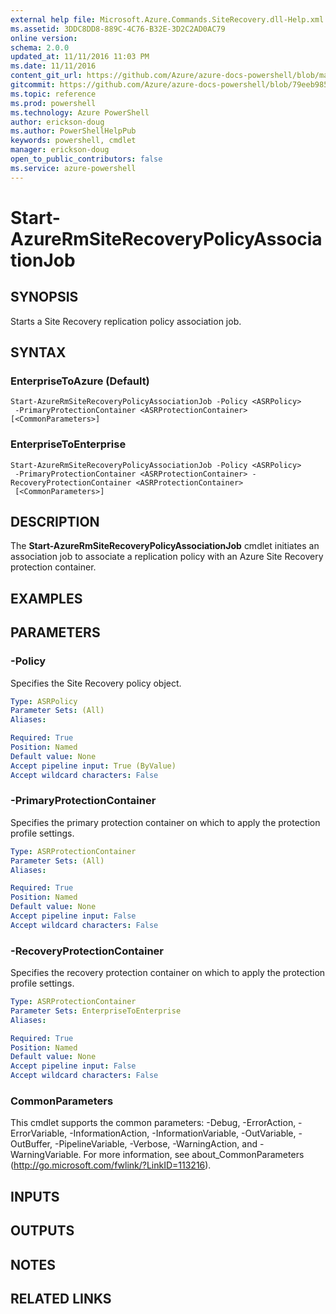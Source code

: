 ```yaml
---
external help file: Microsoft.Azure.Commands.SiteRecovery.dll-Help.xml
ms.assetid: 3DDC8DD8-889C-4C76-B32E-3D2C2AD0AC79
online version: 
schema: 2.0.0
updated_at: 11/11/2016 11:03 PM
ms.date: 11/11/2016
content_git_url: https://github.com/Azure/azure-docs-powershell/blob/master/azureps-cmdlets-docs/ResourceManager/AzureRM.SiteRecovery/v3.2.0/Start-AzureRmSiteRecoveryPolicyAssociationJob.md
gitcommit: https://github.com/Azure/azure-docs-powershell/blob/79eeb985ea480979357fb4695832a0c3d29a48bf/azureps-cmdlets-docs/ResourceManager/AzureRM.SiteRecovery/v3.2.0/Start-AzureRmSiteRecoveryPolicyAssociationJob.md
ms.topic: reference
ms.prod: powershell
ms.technology: Azure PowerShell
author: erickson-doug
ms.author: PowerShellHelpPub
keywords: powershell, cmdlet
manager: erickson-doug
open_to_public_contributors: false
ms.service: azure-powershell
---
```


# Start-AzureRmSiteRecoveryPolicyAssociationJob

## SYNOPSIS
Starts a Site Recovery replication policy association job.

## SYNTAX

### EnterpriseToAzure (Default)
```
Start-AzureRmSiteRecoveryPolicyAssociationJob -Policy <ASRPolicy>
 -PrimaryProtectionContainer <ASRProtectionContainer> [<CommonParameters>]
```

### EnterpriseToEnterprise
```
Start-AzureRmSiteRecoveryPolicyAssociationJob -Policy <ASRPolicy>
 -PrimaryProtectionContainer <ASRProtectionContainer> -RecoveryProtectionContainer <ASRProtectionContainer>
 [<CommonParameters>]
```

## DESCRIPTION
The **Start-AzureRmSiteRecoveryPolicyAssociationJob** cmdlet initiates an association job to associate a replication policy with an Azure Site Recovery protection container.

## EXAMPLES

## PARAMETERS

### -Policy
Specifies the Site Recovery policy object.

```yaml
Type: ASRPolicy
Parameter Sets: (All)
Aliases: 

Required: True
Position: Named
Default value: None
Accept pipeline input: True (ByValue)
Accept wildcard characters: False
```

### -PrimaryProtectionContainer
Specifies the primary protection container on which to apply the protection profile settings.

```yaml
Type: ASRProtectionContainer
Parameter Sets: (All)
Aliases: 

Required: True
Position: Named
Default value: None
Accept pipeline input: False
Accept wildcard characters: False
```

### -RecoveryProtectionContainer
Specifies the recovery protection container on which to apply the protection profile settings.

```yaml
Type: ASRProtectionContainer
Parameter Sets: EnterpriseToEnterprise
Aliases: 

Required: True
Position: Named
Default value: None
Accept pipeline input: False
Accept wildcard characters: False
```

### CommonParameters
This cmdlet supports the common parameters: -Debug, -ErrorAction, -ErrorVariable, -InformationAction, -InformationVariable, -OutVariable, -OutBuffer, -PipelineVariable, -Verbose, -WarningAction, and -WarningVariable. For more information, see about_CommonParameters (http://go.microsoft.com/fwlink/?LinkID=113216).

## INPUTS

## OUTPUTS

## NOTES

## RELATED LINKS

